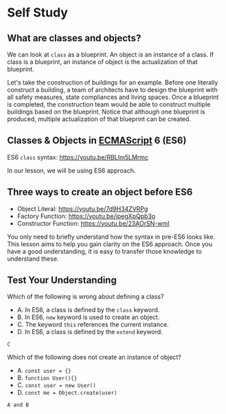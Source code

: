 # Self Study

## What are classes and objects?

We can look at `class` as a blueprint. An object is an instance of a class. If class is a blueprint, an instance of object is the actualization of that blueprint.

Let's take the construction of buildings for an example. Before one literally construct a building, a team of architects have to design the blueprint with all safety measures, state compliances and living spaces. Once a blueprint is completed, the construction team would be able to construct multiple buildings based on the blueprint. Notice that although one blueprint is produced, multiple actualization of that blueprint can be created. 


## Classes & Objects in [ECMAScript](https://en.wikipedia.org/wiki/ECMAScript) 6 (ES6)

ES6 `class` syntax: https://youtu.be/RBLIm5LMrmc

In our lesson, we will be using ES6 approach.


## Three ways to create an object before ES6

- Object Literal: https://youtu.be/7d9H34ZVRPg
- Factory Function: https://youtu.be/jpegXpQpb3o
- Constructor Function: https://youtu.be/23AOrSN-wmI

You only need to briefly understand how the syntax in pre-ES6 looks like. This lesson aims to help you gain clarity on the ES6 approach. Once you have a good understanding, it is easy to transfer those knowledge to understand these. 

## Test Your Understanding

Which of the following is wrong about defining a class?
- A. In ES6, a class is defined by the `class` keyword.
- B. In ES6, `new` keyword is used to create an object.
- C. The keyword `this` references the current instance.
- D. In ES6, a class is defined by the `extend` keyword.

```
C
```

Which of the following does not create an instance of object?
- A. `const user = {}`
- B. `function User(){}`
- C. `const user = new User()`
- D. `const me = Object.create(user)`
```
A and B
```
